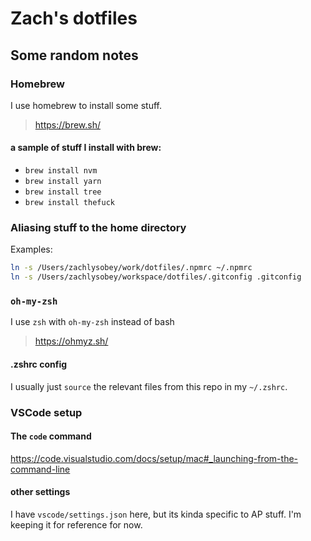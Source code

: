 # Zach's dotfiles

## Some random notes

### Homebrew

I use homebrew to install some stuff.

> https://brew.sh/

#### a sample of stuff I install with brew:

-   `brew install nvm`
-   `brew install yarn`
-   `brew install tree`
-   `brew install thefuck`

### Aliasing stuff to the home directory

Examples:

```sh
ln -s /Users/zachlysobey/work/dotfiles/.npmrc ~/.npmrc
ln -s /Users/zachlysobey/workspace/dotfiles/.gitconfig .gitconfig
```

### `oh-my-zsh`

I use `zsh` with `oh-my-zsh` instead of bash

> https://ohmyz.sh/

#### .zshrc config

I usually just `source` the relevant files from this repo in my `~/.zshrc`.

### VSCode setup


#### The `code` command

https://code.visualstudio.com/docs/setup/mac#_launching-from-the-command-line

#### other settings

I have `vscode/settings.json` here, but its kinda specific to AP stuff. I'm keeping it for reference for now.

